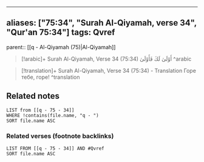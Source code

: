 
---
aliases: ["75:34", "Surah Al-Qiyamah, verse 34", "Qur'an 75:34"]
tags: Qvref
---

parent:: [[q - Al-Qiyamah (75)|Al-Qiyamah]]

> [!arabic]+ Surah Al-Qiyamah, Verse 34 (75:34)
> <span class="quran-arabic">أَوْلَىٰ لَكَ فَأَوْلَىٰ</span>
^arabic

> [!translation]+ Surah Al-Qiyamah, Verse 34 (75:34) - Translation
> Горе тебе, горе!
^translation



## Related notes
```dataview
LIST from [[q - 75 - 34]]
WHERE !contains(file.name, "q - ")
SORT file.name ASC
```

### Related verses (footnote backlinks)
```dataview
LIST FROM [[q - 75 - 34]] AND #Qvref
SORT file.name ASC
```

